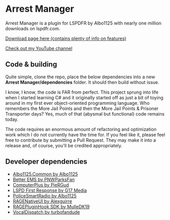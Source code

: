 # Arrest Manager
Arrest Manager is a plugin for LSPDFR by Albo1125 with nearly one million downloads on lspdfr.com. 

[Download page here (contains plenty of info on features)](https://www.lcpdfr.com/files/file/8107-arrest-manager-grab-peds-more-jail-points-prisoner-transport-more/)

[Check out my YouTube channel](https://www.youtube.com/channel/UCSDMQS6b2roa-dZ0vAyaVWg)

## Code & building
Quite simple, clone the repo, place the below dependencies into a new **Arrest Manager/dependencies** folder. It should then build without issue.

I know, I know, the code is FAR from perfect. 
This project sprung into life when I started learning C# and it originally started off as just a bit of toying around in my first ever object-oriented programming language.
Who remembers the More Jail Points and then the More Jail Points & Prisoner Transporter days? Yes, much of that (abysmal but functional) code remains today.

The code requires an enormous amount of refactoring and optimization work which I do not currently have the time for.
If you feel like it, please feel free to contribute by submitting a Pull Request. 
They may make it into a release and, of course, you'll be credited appropriately.

## Developer dependencies
* [Albo1125.Common by Albo1125](http://www.lcpdfr.com/files/file/10294-albo1125common/)
* [Better EMS by PNWParksFan](https://www.lcpdfr.com/files/file/11647-better-ems/)
* [ComputerPlus by PieRGud](https://github.com/PieRGud/ComputerPlus)
* [LSPD First Response by G17 Media](https://www.lcpdfr.com/files/file/7792-lspd-first-response/)
* [PoliceSmartRadio by Albo1125](https://www.lcpdfr.com/files/file/15354-police-smartradio-the-successor-to-police-radio/)
* [RAGENativeUI by Alexguirre](https://github.com/alexguirre/RAGENativeUI)
* [RAGEPluginHook SDK by MulleDK19](http://ragepluginhook.net/Downloads.aspx)
* [VocalDispatch by turbofandude](https://www.lcpdfr.com/files/file/10593-vocaldispatch/)
